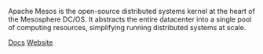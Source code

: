 <!-- <meta>
{
    "title":"Mesosphere",
    "slug":"mesosphere",
    "description":"Using Mesosphere on Packet",
    "author":"Mo Lawler",
    "github":"usrdev",
    "date": "2019/12/18",
    "tag":["Devops", "Integrations"]
}
</meta> -->

Apache Mesos is the open-source distributed systems kernel at the heart of the Mesosphere DC/OS. It abstracts the entire datacenter into a single pool of computing resources, simplifying running distributed systems at scale.

[Docs](https://docs.d2iq.com/mesosphere/dcos/1.13/installing/evaluation/community-supported-methods/packet/)
[Website](https://dcos.io/)